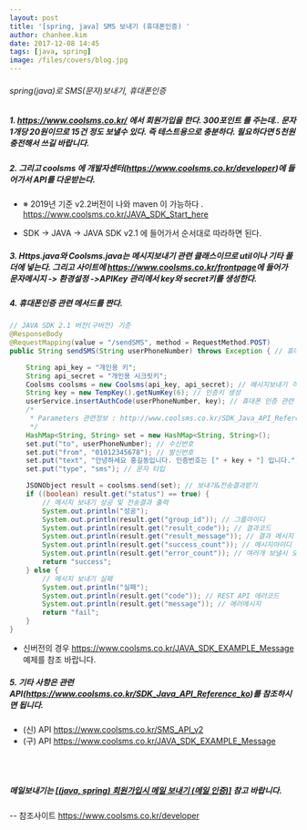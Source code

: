 ```yaml
---
layout: post
title: '[spring, java] SMS 보내기 (휴대폰인증) '
author: chanhee.kim
date: 2017-12-08 14:45
tags: [java, spring]
image: /files/covers/blog.jpg
---
```


###### spring(java)로 SMS(문자)보내기, 휴대폰인증

##### 1. https://www.coolsms.co.kr/ 에서 회원가입을 한다. 300포인트 를 주는데.. 문자 1개당 20원이므로 15건 정도 보낼수 있다. 즉 테스트용으로 충분하다. 필요하다면 5천원 충전해서 쓰길 바랍니다.

##### 2. 그리고 coolsms 에 개발자센터(https://www.coolsms.co.kr/developer)에 들어가서 API를 다운받는다.
 - ※ 2019년 기준 v2.2버전이 나와 maven 이 가능하다 . <a href="https://www.coolsms.co.kr/JAVA_SDK_Start_here" target="_blank">https://www.coolsms.co.kr/JAVA_SDK_Start_here</a>

 - SDK  ->  JAVA  ->  JAVA SDK v2.1 에 들어가서 순서대로 따라하면 된다.

##### 3. Https.java와 Coolsms.java는 메시지보내기 관련 클래스이므로 util이나 기타 폴더에 넣는다. 그리고 사이트에  <a href="https://www.coolsms.co.kr/frontpage" target="_blank">https://www.coolsms.co.kr/frontpage</a>​에 들어가 문자메시지 -> 환경설정 ->APIKey 관리에서 key와 secret키를 생성한다.

##### 4. 휴대폰인증 관련 메서드를 짠다.

``` java
// JAVA SDK 2.1 버전(구버전) 기준
@ResponseBody
@RequestMapping(value = "/sendSMS", method = RequestMethod.POST)
public String sendSMS(String userPhoneNumber) throws Exception { // 휴대폰 문자보내기

	String api_key = "개인용 키";
	String api_secret = "개인용 시크릿키";
	Coolsms coolsms = new Coolsms(api_key, api_secret); // 메시지보내기 객체 생성
	String key = new TempKey().getNumKey(6); // 인증키 생성
	userService.insertAuthCode(userPhoneNumber, key); // 휴대폰 인증 관련 서비스
	/*
	 * Parameters 관련정보 : http://www.coolsms.co.kr/SDK_Java_API_Reference_ko#toc-0
	 */
	HashMap<String, String> set = new HashMap<String, String>();
	set.put("to", userPhoneNumber); // 수신번호
	set.put("from", "01012345678"); // 발신번호
	set.put("text", "안녕하세요 홍길동입니다. 인증번호는 [" + key + "] 입니다."); // 문자내용
	set.put("type", "sms"); // 문자 타입

	JSONObject result = coolsms.send(set); // 보내기&전송결과받기
	if ((boolean) result.get("status") == true) {
		// 메시지 보내기 성공 및 전송결과 출력
		System.out.println("성공");
		System.out.println(result.get("group_id")); // 그룹아이디
		System.out.println(result.get("result_code")); // 결과코드
		System.out.println(result.get("result_message")); // 결과 메시지
		System.out.println(result.get("success_count")); // 메시지아이디
		System.out.println(result.get("error_count")); // 여러개 보낼시 오류난 메시지 수
		return "success";
	} else {
		// 메시지 보내기 실패
		System.out.println("실패");
		System.out.println(result.get("code")); // REST API 에러코드
		System.out.println(result.get("message")); // 에러메시지
		return "fail";
	}
}
```

- 신버전의 경우 <a href="https://www.coolsms.co.kr/JAVA_SDK_EXAMPLE_Message" target="_blank">https://www.coolsms.co.kr/JAVA_SDK_EXAMPLE_Message</a> 예제를 참조 바랍니다.

##### 5. 기타 사항은 관련 API(https://www.coolsms.co.kr/SDK_Java_API_Reference_ko)를 참조하시면 됩니다.

- (신) API <a href="https://www.coolsms.co.kr/SMS_API_v2" target="_blank">https://www.coolsms.co.kr/SMS_API_v2</a>
- (구) API <a href="https://www.coolsms.co.kr/JAVA_SDK_EXAMPLE_Message" target="_blank">https://www.coolsms.co.kr/JAVA_SDK_EXAMPLE_Message</a>

<br>
<br>

##### 메일보내기는 <a href="https://beam307.github.io/2017/11/27/mailsend/" target="_blank">[(java, spring) 회원가입시 메일 보내기 (메일 인증)]</a> 참고 바랍니다.

--
참조사이트
 <a href="https://www.coolsms.co.kr/developer" target="_blank">https://www.coolsms.co.kr/developer</a>
